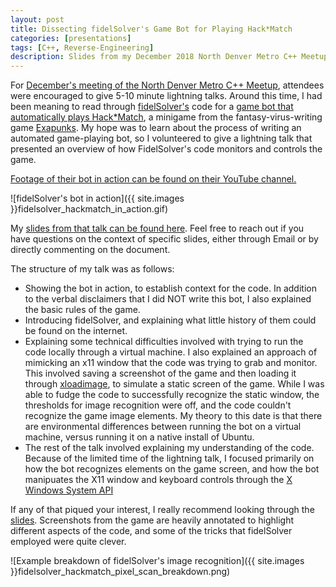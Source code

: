 ```yaml
---
layout: post
title: Dissecting fidelSolver's Game Bot for Playing Hack*Match
categories: [presentations]
tags: [C++, Reverse-Engineering]
description: Slides from my December 2018 North Denver Metro C++ Meetup lightning talk.
---
```


For [December's meeting of the North Denver Metro C++ Meetup](https://www.meetup.com/North-Denver-Metro-C-Meetup/events/255297745/), attendees were encouraged to give 5-10 minute lightning talks.
Around this time, I had been meaning to read through [fidelSolver's](https://www.reddit.com/user/fidelSolver/) code for a [game bot that automatically plays Hack*Match](https://github.com/fidel-solver/exapunks-hack-match), a minigame from the fantasy-virus-writing game [Exapunks](http://www.zachtronics.com/exapunks/). My hope was to learn about the process of writing an automated game-playing bot, so I volunteered to give a lightning talk that presented an overview of how FidelSolver's code monitors and controls the game.

[Footage of their bot in action can be found on their YouTube channel.](https://www.youtube.com/watch?v=vauEdAkAXSE)

![fidelSolver's bot in action]({{ site.images }}fidelsolver_hackmatch_in_action.gif)

My [slides from that talk can be found here](https://docs.google.com/presentation/d/189Mmot1dR8SJpBUtVU_v1IuGTrFM4Wreen1dQWlKjX8/edit?usp=sharing). Feel free to reach out if you have questions on the context of specific slides, either through Email or by directly commenting on the document.

The structure of my talk was as follows:
* Showing the bot in action, to establish context for the code. In addition to the verbal disclaimers that I did NOT write this bot, I also explained the basic rules of the game.
* Introducing fidelSolver, and explaining what little history of them could be found on the internet.
* Explaining some technical difficulties involved with trying to run the code locally through a virtual machine. I also explained an approach of mimicking an x11 window that the code was trying to grab and monitor. This involved saving a screenshot of the game and then loading it through [xloadimage](https://linux.die.net/man/1/xloadimage), to simulate a static screen of the game. While I was able to fudge the code to successfully recognize the static window, the thresholds for image recognition were off, and the code couldn't recognize the game image elements. My theory to this date is that there are environmental differences between running the bot on a virtual machine, versus running it on a native install of Ubuntu.
* The rest of the talk involved explaining my understanding of the code.  Because of the limited time of the lightning talk, I focused primarily on how the bot recognizes elements on the game screen, and how the bot manipuates the X11 window and keyboard controls through the [X Windows System API](https://www.x.org/wiki/)

If any of that piqued your interest, I really recommend looking through the [slides](https://docs.google.com/presentation/d/189Mmot1dR8SJpBUtVU_v1IuGTrFM4Wreen1dQWlKjX8/edit?usp=sharing).
Screenshots from the game are heavily annotated to highlight different aspects of the code, and some of the tricks that fidelSolver employed were quite clever.

![Example breakdown of fidelSolver's image recognition]({{ site.images }}fidelsolver_hackmatch_pixel_scan_breakdown.png)